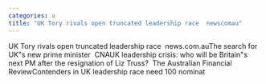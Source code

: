 ```yaml
---
categories: a
title: "UK Tory rivals open truncated leadership race  newscomau"
---
```

UK Tory rivals open truncated leadership race&nbsp;&nbsp;news.com.auThe search for UK"s new prime minister&nbsp;&nbsp;CNAUK leadership crisis: who will be Britain"s next PM after the resignation of Liz Truss?&nbsp;&nbsp;The Australian Financial ReviewContenders in UK leadership race need 100 nominat